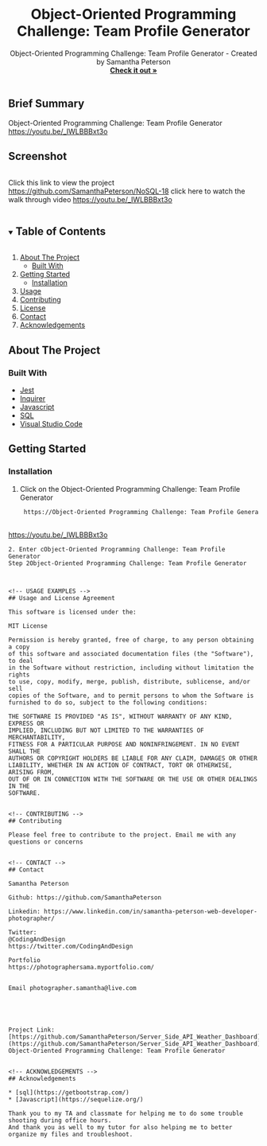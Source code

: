 
<!-- PROJECT LOGO -->
<br />
<p align="center">


  <h1 align="center">Object-Oriented Programming Challenge: Team Profile Generator</h1>

  <p align="center">
    Object-Oriented Programming Challenge: Team Profile Generator - Created by Samantha Peterson
    <br />
    <a href="https://github.com/SamanthaPeterson/NoSQL-18"><strong>Check it out »</strong></a>
    <br />
    <br />
    
   
## Brief Summary 

Object-Oriented Programming Challenge: Team Profile Generator
 https://youtu.be/_IWLBBBxt3o

## Screenshot
<img width=" ">




Click this link to view the project https://github.com/SamanthaPeterson/NoSQL-18
 click here to watch the walk through video https://youtu.be/_IWLBBBxt3o

   
  </p>
</p>



<!-- TABLE OF CONTENTS -->
<details open="open">
  <summary><h2 style="display: inline-block">Table of Contents</h2></summary>
  <ol>
    <li>
      <a href="#about-the-project">About The Project</a>
      <ul>
        <li><a href="#built-with">Built With</a></li>
      </ul>
    </li>
    <li>
      <a href="#getting-started">Getting Started</a>
      <ul>
        <li><a href="#installation">Installation</a></li>
      </ul>
    </li>
    <li><a href="#usage">Usage</a></li>
    <li><a href="#contributing">Contributing</a></li>
    <li><a href="#license">License</a></li>
    <li><a href="#contact">Contact</a></li>
    <li><a href="#acknowledgements">Acknowledgements</a></li>
  </ol>
</details>



<!-- ABOUT THE PROJECT -->
## About The Project



### Built With

* [Jest](https://getbootstrap.com/)
* [Inquirer](https://www.w3schools.com/css/css_intro.asp)
* [Javascript](https://expressjs.com/)
* [SQL](https://developer.mozilla.org/en-US/docs/Web/HTML)
* [Visual Studio Code](https://code.visualstudio.com/)


<!-- GETTING STARTED -->
## Getting Started


### Installation

1. Click on the Object-Oriented Programming Challenge: Team Profile Generator
   ```sh
    https://Object-Oriented Programming Challenge: Team Profile Generator
    
https://youtu.be/_IWLBBBxt3o
   ```
2. Enter cObject-Oriented Programming Challenge: Team Profile Generator
Step 2Object-Oriented Programming Challenge: Team Profile Generator



<!-- USAGE EXAMPLES -->
## Usage and License Agreement

This software is licensed under the:

MIT License

Permission is hereby granted, free of charge, to any person obtaining a copy
of this software and associated documentation files (the "Software"), to deal
in the Software without restriction, including without limitation the rights
to use, copy, modify, merge, publish, distribute, sublicense, and/or sell
copies of the Software, and to permit persons to whom the Software is
furnished to do so, subject to the following conditions:

THE SOFTWARE IS PROVIDED "AS IS", WITHOUT WARRANTY OF ANY KIND, EXPRESS OR
IMPLIED, INCLUDING BUT NOT LIMITED TO THE WARRANTIES OF MERCHANTABILITY,
FITNESS FOR A PARTICULAR PURPOSE AND NONINFRINGEMENT. IN NO EVENT SHALL THE
AUTHORS OR COPYRIGHT HOLDERS BE LIABLE FOR ANY CLAIM, DAMAGES OR OTHER
LIABILITY, WHETHER IN AN ACTION OF CONTRACT, TORT OR OTHERWISE, ARISING FROM,
OUT OF OR IN CONNECTION WITH THE SOFTWARE OR THE USE OR OTHER DEALINGS IN THE
SOFTWARE.


<!-- CONTRIBUTING -->
## Contributing

Please feel free to contribute to the project. Email me with any questions or concerns 


<!-- CONTACT -->
## Contact

Samantha Peterson 

Github: https://github.com/SamanthaPeterson

Linkedin: https://www.linkedin.com/in/samantha-peterson-web-developer-photographer/
 
Twitter:
@CodingAndDesign
https://twitter.com/CodingAndDesign

Portfolio
https://photographersama.myportfolio.com/


Email photographer.samantha@live.com


 


Project Link: [https://github.com/SamanthaPeterson/Server_Side_API_Weather_Dashboard](https://github.com/SamanthaPeterson/Server_Side_API_Weather_Dashboard)
Object-Oriented Programming Challenge: Team Profile Generator


<!-- ACKNOWLEDGEMENTS -->
## Acknowledgements

* [sql](https://getbootstrap.com/)
* [Javascript](https://sequelize.org/)

Thank you to my TA and classmate for helping me to do some trouble shooting during office hours. 
And thank you as well to my tutor for also helping me to better organize my files and troubleshoot. 
